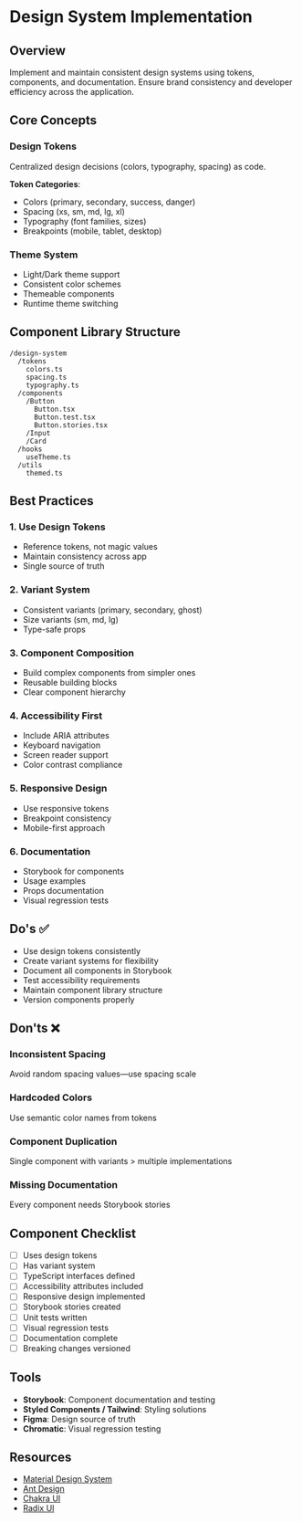 # Design System Implementation

## Overview
Implement and maintain consistent design systems using tokens, components, and documentation. Ensure brand consistency and developer efficiency across the application.

## Core Concepts

### Design Tokens
Centralized design decisions (colors, typography, spacing) as code.

**Token Categories**:
- Colors (primary, secondary, success, danger)
- Spacing (xs, sm, md, lg, xl)
- Typography (font families, sizes)
- Breakpoints (mobile, tablet, desktop)

### Theme System
- Light/Dark theme support
- Consistent color schemes
- Themeable components
- Runtime theme switching

## Component Library Structure

```
/design-system
  /tokens
    colors.ts
    spacing.ts
    typography.ts
  /components
    /Button
      Button.tsx
      Button.test.tsx
      Button.stories.tsx
    /Input
    /Card
  /hooks
    useTheme.ts
  /utils
    themed.ts
```

## Best Practices

### 1. Use Design Tokens
- Reference tokens, not magic values
- Maintain consistency across app
- Single source of truth

### 2. Variant System
- Consistent variants (primary, secondary, ghost)
- Size variants (sm, md, lg)
- Type-safe props

### 3. Component Composition
- Build complex components from simpler ones
- Reusable building blocks
- Clear component hierarchy

### 4. Accessibility First
- Include ARIA attributes
- Keyboard navigation
- Screen reader support
- Color contrast compliance

### 5. Responsive Design
- Use responsive tokens
- Breakpoint consistency
- Mobile-first approach

### 6. Documentation
- Storybook for components
- Usage examples
- Props documentation
- Visual regression tests

## Do's ✅

- Use design tokens consistently
- Create variant systems for flexibility
- Document all components in Storybook
- Test accessibility requirements
- Maintain component library structure
- Version components properly

## Don'ts ❌

### Inconsistent Spacing
Avoid random spacing values—use spacing scale

### Hardcoded Colors
Use semantic color names from tokens

### Component Duplication
Single component with variants > multiple implementations

### Missing Documentation
Every component needs Storybook stories

## Component Checklist

- [ ] Uses design tokens
- [ ] Has variant system
- [ ] TypeScript interfaces defined
- [ ] Accessibility attributes included
- [ ] Responsive design implemented
- [ ] Storybook stories created
- [ ] Unit tests written
- [ ] Visual regression tests
- [ ] Documentation complete
- [ ] Breaking changes versioned

## Tools

- **Storybook**: Component documentation and testing
- **Styled Components / Tailwind**: Styling solutions
- **Figma**: Design source of truth
- **Chromatic**: Visual regression testing

## Resources

- [Material Design System](https://m3.material.io/)
- [Ant Design](https://ant.design/)
- [Chakra UI](https://chakra-ui.com/)
- [Radix UI](https://www.radix-ui.com/)

